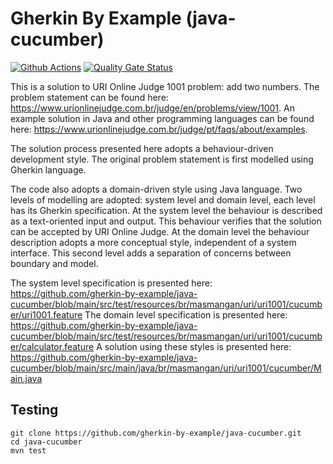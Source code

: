 # Gherkin By Example (java-cucumber)
[![Github Actions](https://github.com/gherkin-by-example/java-jbehave/actions/workflows/maven.yml/badge.svg)](https://github.com/gherkin-by-example/java-cucumber/actions/workflows/maven.yml)
[![Quality Gate Status](https://sonarcloud.io/api/project_badges/measure?project=gherkin-by-example_java-cucumber&metric=alert_status)](https://sonarcloud.io/dashboard?id=gherkin-by-example_java-cucumber)

This is a solution to URI Online Judge 1001 problem: add two numbers. 
The problem statement can be found here: https://www.urionlinejudge.com.br/judge/en/problems/view/1001.
An example solution in Java and other programming languages can be found here: https://www.urionlinejudge.com.br/judge/pt/faqs/about/examples.

The solution process presented here adopts a behaviour-driven development style. The original problem statement is first modelled using Gherkin language. 

The code also adopts a domain-driven style using Java language. Two levels of modelling are adopted: system level and domain level, each level has its Gherkin specification.
At the system level the behaviour is described as a text-oriented input and output. This behaviour verifies that the solution can be accepted by URI Online Judge.
At the domain level the behaviour description adopts a more conceptual style, independent of a system interface. This second level adds a separation of concerns between boundary and model.

The system level specification is presented here: https://github.com/gherkin-by-example/java-cucumber/blob/main/src/test/resources/br/masmangan/uri/uri1001/cucumber/uri1001.feature
The domain level specification is presented here: https://github.com/gherkin-by-example/java-cucumber/blob/main/src/test/resources/br/masmangan/uri/uri1001/cucumber/calculator.feature
A solution using these styles is presented here: https://github.com/gherkin-by-example/java-cucumber/blob/main/src/main/java/br/masmangan/uri/uri1001/cucumber/Main.java

## Testing

```
git clone https://github.com/gherkin-by-example/java-cucumber.git
cd java-cucumber
mvn test
```
